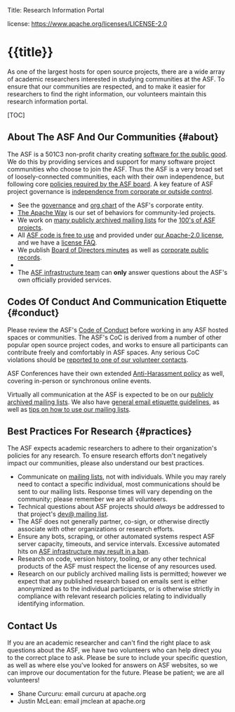 Title: Research Information Portal

license: https://www.apache.org/licenses/LICENSE-2.0

# {{title}}

As one of the largest hosts for open source projects, there are a wide array of academic researchers interested in studying communities at the ASF.  To ensure that our communities are respected, and to make it easier for researchers to find the right information, our volunteers maintain this research information portal.

[TOC]

## About The ASF And Our Communities  {#about}

The ASF is a 501C3 non-profit charity creating [software for the public good](https://www.apache.org/foundation/).  We do this by providing services and support for many software project communities who choose to join the ASF.  Thus the ASF is a very broad set of loosely-connected communities, each with their own independence, but following core [policies required by the ASF board](https://www.apache.org/board/).  A key feature of ASF project governance is [independence from corporate or outside control](https://community.apache.org/projectIndependence.html).

- See the [governance](https://www.apache.org/foundation/governance/) and [org chart](https://apache.org/foundation/governance/orgchart) of the ASF's corporate entity.
- [The Apache Way](https://apache.org/theapacheway/index.html) is our set of behaviors for community-led projects.
- We work on [many publicly archived mailing lists](https://lists.apache.org/) for the [100's of ASF projects](https://projects.apache.org/).
- All [ASF code is free to use](https://www.apache.org/free/) and provided under [our Apache-2.0 license](https://www.apache.org/licenses/), and we have a [license FAQ](https://www.apache.org/legal/resolved.html).
- We publish [Board of Directors minutes](https://whimsy.apache.org/board/minutes/) as well as [corporate public records](https://www.apache.org/foundation/records/).
- 
- The [ASF infrastructure team](https://infra.apache.org/) can **only** answer questions about the ASF's own officially provided services.

## Codes Of Conduct And Communication Etiquette {#conduct}

Please review the ASF's [Code of Conduct](https://www.apache.org/foundation/policies/conduct) before working in any ASF hosted spaces or communities.  The ASF's CoC is derived from a number of other popular open source project codes, and works to ensure all participants can contribute freely and comfortably in ASF spaces.  Any serious CoC violations should be [reported to one of our volunteer contacts](https://www.apache.org/foundation/policies/conduct#reporting-guidelines).

ASF Conferences have their own extended [Anti-Harassment policy](https://www.apache.org/foundation/policies/anti-harassment.html) as well, covering in-person or synchronous online events.

Virtually all communication at the ASF is expected to be on our [publicly archived mailing lists](https://community.apache.org/lists.html).  We also have [general email etiquette guidelines](https://community.apache.org/contributors/etiquette), as well as [tips on how to use our mailing lists](https://infra.apache.org/contrib-email-tips.html).  

## Best Practices For Research  {#practices}

The ASF expects academic researchers to adhere to their organization's policies for any research.  To ensure research efforts don't negatively impact our communities, please also understand our best practices.

- Communicate on [mailing lists](https://infra.apache.org/contrib-email-tips.html), not with individuals.  While you may rarely need to contact a specific individual, most communications should be sent to our mailing lists.  Response times will vary depending on the community; please remember we are all volunteers.
- Technical questions about ASF projects should *always* be addressed to that project's [dev@ mailing list](https://infra.apache.org/contrib-email-tips.html).
- The ASF does not generally partner, co-sign, or otherwise directly associate with other organizations or research efforts.
- Ensure any bots, scraping, or other automated systems respect ASF server capacity, timeouts, and service intervals.  Excessive automated hits on [ASF infrastructure may result in a ban](https://infra.apache.org/infra-ban.html).
- Research on code, version history, tooling, or any other technical products of the ASF must respect the license of any resources used.
- Research on our publicly archived mailing lists is permitted; however we expect that any published research based on emails sent is either anonymized as to the individual participants, or is otherwise strictly in compliance with relevant research policies relating to individually identifying information.

## Contact Us 

If you are an academic researcher and can't find the right place to ask questions about the ASF, we have two volunteers who can help direct you to the correct place to ask.  Please be sure to include your specific question, as well as where else you've looked for answers on ASF websites, so we can improve our documentation for the future.  Please be patient; we are all volunteers!

- Shane Curcuru: email curcuru at apache.org
- Justin McLean: email jmclean at apache.org